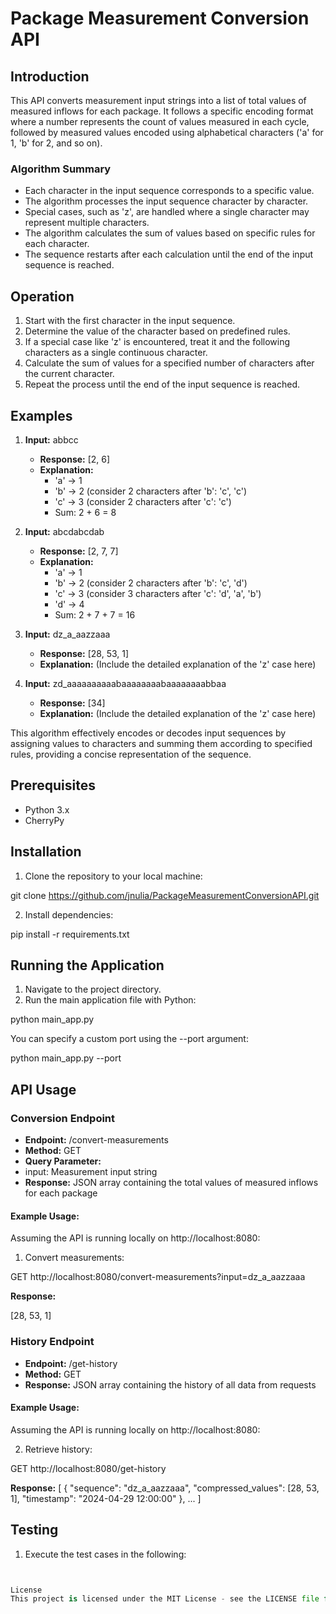 # Package Measurement Conversion API

## Introduction

This API converts measurement input strings into a list of total values of measured inflows for each package. It follows a specific encoding format where a number represents the count of values measured in each cycle, followed by measured values encoded using alphabetical characters ('a' for 1, 'b' for 2, and so on).

### Algorithm Summary

- Each character in the input sequence corresponds to a specific value.
- The algorithm processes the input sequence character by character.
- Special cases, such as 'z', are handled where a single character may represent multiple characters.
- The algorithm calculates the sum of values based on specific rules for each character.
- The sequence restarts after each calculation until the end of the input sequence is reached.

## Operation

1. Start with the first character in the input sequence.
2. Determine the value of the character based on predefined rules.
3. If a special case like 'z' is encountered, treat it and the following characters as a single continuous character.
4. Calculate the sum of values for a specified number of characters after the current character.
5. Repeat the process until the end of the input sequence is reached.

## Examples

1. **Input:** abbcc
   - **Response:** [2, 6]
   - **Explanation:**
     - 'a' -> 1
     - 'b' -> 2 (consider 2 characters after 'b': 'c', 'c')
     - 'c' -> 3 (consider 2 characters after 'c': 'c')
     - Sum: 2 + 6 = 8

2. **Input:** abcdabcdab
   - **Response:** [2, 7, 7]
   - **Explanation:**
     - 'a' -> 1
     - 'b' -> 2 (consider 2 characters after 'b': 'c', 'd')
     - 'c' -> 3 (consider 3 characters after 'c': 'd', 'a', 'b')
     - 'd' -> 4
     - Sum: 2 + 7 + 7 = 16

3. **Input:** dz_a_aazzaaa
   - **Response:** [28, 53, 1]
   - **Explanation:** (Include the detailed explanation of the 'z' case here)

4. **Input:** zd_aaaaaaaaaabaaaaaaaabaaaaaaaabbaa
   - **Response:** [34]
   - **Explanation:** (Include the detailed explanation of the 'z' case here)

This algorithm effectively encodes or decodes input sequences by assigning values to characters and summing them according to specified rules, providing a concise representation of the sequence.


## Prerequisites

- Python 3.x
- CherryPy

## Installation

1. Clone the repository to your local machine:

git clone https://github.com/jnulia/PackageMeasurementConversionAPI.git


2. Install dependencies:

pip install -r requirements.txt


## Running the Application

1. Navigate to the project directory.
2. Run the main application file with Python:

python main_app.py


You can specify a custom port using the --port argument:

python main_app.py --port <port-number>


## API Usage

### Conversion Endpoint

- **Endpoint:** /convert-measurements
- **Method:** GET
- **Query Parameter:**
- input: Measurement input string
- **Response:** JSON array containing the total values of measured inflows for each package

#### Example Usage:

Assuming the API is running locally on http://localhost:8080:

1. Convert measurements:

GET http://localhost:8080/convert-measurements?input=dz_a_aazzaaa


**Response:**

[28, 53, 1]


### History Endpoint

- **Endpoint:** /get-history
- **Method:** GET
- **Response:** JSON array containing the history of all data from requests

#### Example Usage:

Assuming the API is running locally on http://localhost:8080:

2. Retrieve history:

GET http://localhost:8080/get-history


**Response:**
[
{
"sequence": "dz_a_aazzaaa",
"compressed_values": [28, 53, 1],
"timestamp": "2024-04-29 12:00:00"
},
...
]


## Testing

1. Execute the test cases in the following:

``` python -m unittest .\tests\test_sequence_processor.py 


License
This project is licensed under the MIT License - see the LICENSE file for details.
